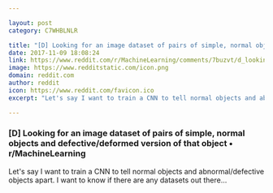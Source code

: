 ```yaml
---

layout: post
category: C7WHBLNLR

title: "[D] Looking for an image dataset of pairs of simple, normal objects and defective/deformed version of that object • r/MachineLearning"
date: 2017-11-09 18:08:24
link: https://www.reddit.com/r/MachineLearning/comments/7buzvt/d_looking_for_an_image_dataset_of_pairs_of_simple/
image: https://www.redditstatic.com/icon.png
domain: reddit.com
author: reddit
icon: https://www.reddit.com/favicon.ico
excerpt: "Let's say I want to train a CNN to tell normal objects and abnormal/defective objects apart. I want to know if there are any datasets out there..."

---
```


### [D] Looking for an image dataset of pairs of simple, normal objects and defective/deformed version of that object • r/MachineLearning

Let's say I want to train a CNN to tell normal objects and abnormal/defective objects apart. I want to know if there are any datasets out there...